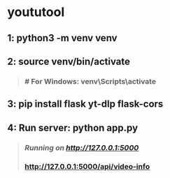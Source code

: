 # yoututool

## 1: python3 -m venv venv
## 2: source venv/bin/activate 
> ### # For Windows: venv\Scripts\activate
## 3: pip install flask yt-dlp flask-cors
## 4: Run server: **python app.py**
> ### *Running on http://127.0.0.1:5000*
> ### http://127.0.0.1:5000/api/video-info
